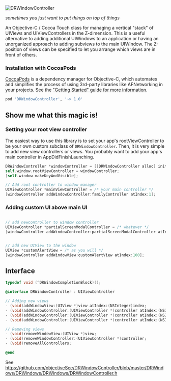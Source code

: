 <img src="https://raw.githubusercontent.com/objectiveSee/DRWindowController/master/GitHub%20Resources/splashimage.png" alt="DRWindowController" title="DRWindowController">

*sometimes you just want to put things on top of things*

An Objective-C / Cocoa Touch class for managing a vertical "stack" of UIViews and UIViewControllers in the Z-dimension. This is a useful alternative to adding additional UIWindows to an application or having an unorganized approach to adding subviews to the main UIWindow. The Z-position of views can be specified to let you arrange which views are in front of others.

### Installation with CocoaPods

[CocoaPods](http://cocoapods.org) is a dependency manager for Objective-C, which automates and simplifies the process of using 3rd-party libraries like AFNetworking in your projects. See the ["Getting Started" guide for more information](https://github.com/AFNetworking/AFNetworking/wiki/Getting-Started-with-AFNetworking).

```ruby
pod 'DRWindowController', '~> 1.0'
```

## Show me what this magic is! ##

### Setting your root view controller

The easiest way to use this library is to set your app's rootViewController to be your own custom subclass of `DRWindowController`.  Then, it is very simple to add new view controllers or views.  You probably want to add your app's main controller in AppDidFinishLaunching.


```objective-C
DRWindowController *windowController = [[DRWindowController alloc] initWithNibName:nil bundle:nil];
self.window.rootViewController = windowController;
[self.window makeKeyAndVisible];

// Add root controller to window manager
UIViewController *mainViewController = /* your main controller */
[windowController addWindowController:familyController atIndex:1];
```

### Adding custom UI above main UI
```objective-C

// add newcontroller to window controller
UIViewController *partialScreenModalController = /* whatever */
[windowController addWindowController:partialScreenModalController atIndex:2 withCompletion:nil];


// add new UIView to the window
UIView *customAlertView = /* as you will */
[windowController addWindowView:customAlertView atIndex:100];

```

## Interface ##

```objective-C
typedef void (^DRWindowCompletionBlock)();

@interface DRWindowController : UIViewController

// Adding new views
- (void)addWindowView:(UIView *)view atIndex:(NSInteger)index;
- (void)addWindowController:(UIViewController *)controller atIndex:(NSInteger)index;
- (void)addWindowController:(UIViewController *)controller atIndex:(NSInteger)index withCompletion:(DRWindowCompletionBlock)handler options:(NSInteger)options; // todo:make a typedef
- (void)addWindowController:(UIViewController *)controller atIndex:(NSInteger)index withCompletion:(DRWindowCompletionBlock)handler;

// Removing views
- (void)removeWindowView:(UIView *)view;
- (void)removeWindowController:(UIViewController *)controller;
- (void)removeAllControllers;

@end
```

See https://github.com/objectiveSee/DRWindowController/blob/master/DRWindows/DRWindows/DRWindows/DRWindowController.h
